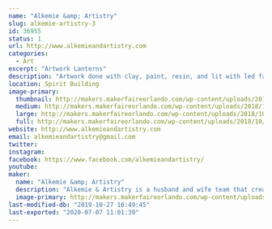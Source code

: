 ```yaml
---
name: "Alkemie &amp; Artistry"
slug: alkemie-artistry-3
id: 36955
status: 1
url: http://www.alkemieandartistry.com
categories:
  - Art
excerpt: "Artwork Lanterns"
description: "Artwork done with clay, paint, resin, and lit with led fairy lights, placed inside lanterns."
location: Spirit Building
image-primary:
  thumbnail: http://makers.makerfaireorlando.com/wp-content/uploads/2018/10/Bannersmb-150x150.jpg
  medium: http://makers.makerfaireorlando.com/wp-content/uploads/2018/10/Bannersmb-300x151.jpg
  large: http://makers.makerfaireorlando.com/wp-content/uploads/2018/10/Bannersmb-1024x516.jpg
  full: http://makers.makerfaireorlando.com/wp-content/uploads/2018/10/Bannersmb.jpg
website: http://www.alkemieandartistry.com
email: alkemieandartistry@gmail.com
twitter: 
instagram: 
facebook: https://www.facebook.com/alkemieandartistry/
youtube: 
maker:
  name: "Alkemie &amp; Artistry"
  description: "Alkemie & Artistry is a husband and wife team that create Artwork Lanterns/"
  image-primary: http://makers.makerfaireorlando.com/wp-content/uploads/2017/08/AAA-1024x814.jpg
last-modified-db: "2019-10-27 16:49:45"
last-exported: "2020-07-07 11:01:39"
---
```

